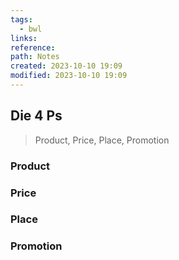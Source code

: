 ```yaml
---
tags:
  - bwl
links: 
reference: 
path: Notes
created: 2023-10-10 19:09
modified: 2023-10-10 19:09
---
```

## Die 4 Ps
> Product, Price, Place, Promotion

### Product

### Price

### Place

### Promotion 
